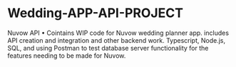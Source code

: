 # Wedding-APP-API-PROJECT
Nuvow API
•	Cointains WIP code for Nuvow wedding planner app. includes API creation and integration and other backend work. Typescript, Node.js, SQL, and using Postman to test database server functionality for the features needing to be made for Nuvow. 
